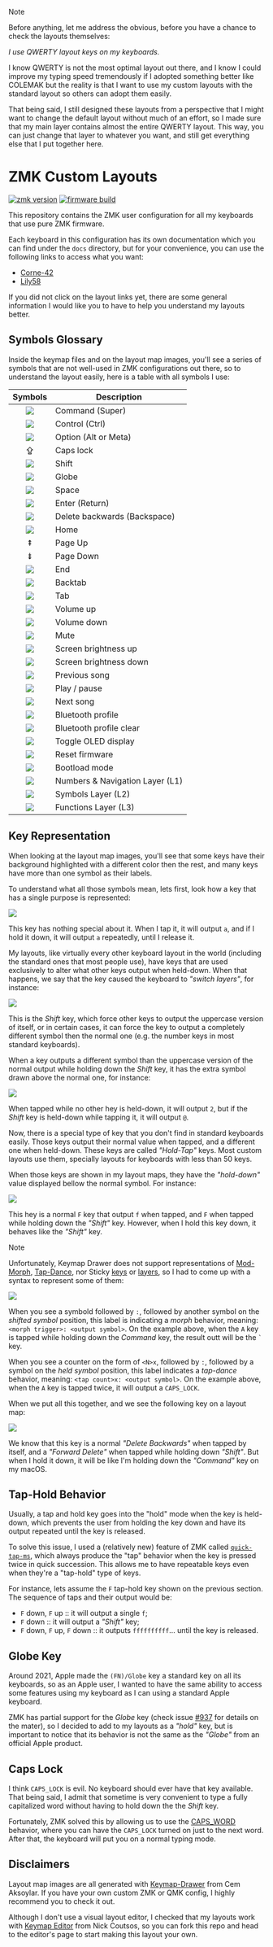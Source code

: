 > [!NOTE]
>
> Before anything, let me address the obvious, before you have a chance to check
> the layouts themselves:
>
> _I use QWERTY layout keys on my keyboards._
>
> I know QWERTY is not the most optimal layout out there, and I know I could
> improve my typing speed tremendously if I adopted something better like
> COLEMAK but the reality is that I want to use my custom layouts with the
> standard layout so others can adopt them easily.
>
> That being said, I still designed these layouts from a perspective that I
> might want to change the default layout without much of an effort, so I made
> sure that my main layer contains almost the entire QWERTY layout. This way,
> you can just change that layer to whatever you want, and still get everything
> else that I put together here.

# ZMK Custom Layouts

[![zmk version](https://img.shields.io/badge/ZMK-3.5-blue)](https://zmk.dev/)
[![firmware build](https://img.shields.io/github/actions/workflow/status/Townk/zmk-config/build.yml?label=firmware%20build)](https://github.com/Townk/zmk-config/actions/workflows/build.yml)

This repository contains the ZMK user configuration for all my keyboards that
use pure ZMK firmware.

Each keyboard in this configuration has its own documentation which you can find
under the `docs` directory, but for your convenience, you can use the following
links to access what you want:

- [Corne-42](docs/corne.md)
- [Lily58](docs/lily58.md)

If you did not click on the layout links yet, there are some general information
I would like you to have to help you understand my layouts better.

## Symbols Glossary

Inside the keymap files and on the layout map images, you'll see a series of
symbols that are not well-used in ZMK configurations out there, so to understand
the layout easily, here is a table with all symbols I use:

 Symbols                                   | Description
:-----------------------------------------:| ---------------------------
![](docs/symbols/keyboard_command_key.svg) | Command (Super)
![](docs/symbols/keyboard_control_key.svg) | Control (Ctrl)
![](docs/symbols/keyboard_option_key.svg)  | Option (Alt or Meta)
⇪                                          | Caps lock
![](docs/symbols/shift.svg)                | Shift
![](docs/symbols/language.svg)             | Globe
![](docs/symbols/space_bar.svg)            | Space
![](docs/symbols/keyboard_return.svg)      | Enter (Return)
![](docs/symbols/backspace.svg)            | Delete backwards (Backspace)
![](docs/symbols/north_west.svg)           | Home
⇞                                          | Page Up
⇟                                          | Page Down
![](docs/symbols/south_east.svg)           | End
![](docs/symbols/keyboard_tab_rtl.svg)     | Backtab
![](docs/symbols/keyboard_tab.svg)         | Tab
![](docs/symbols/volume_up.svg)            | Volume up
![](docs/symbols/volume_down.svg)          | Volume down
![](docs/symbols/volume_off.svg)           | Mute
![](docs/symbols/brightness_7.svg)         | Screen brightness up
![](docs/symbols/brightness_5.svg)         | Screen brightness down
![](docs/symbols/skip_previous.svg)        | Previous song
![](docs/symbols/play_pause.svg)           | Play / pause
![](docs/symbols/skip_next.svg)            | Next song
![](docs/symbols/bluetooth_connected.svg)  | Bluetooth profile
![](docs/symbols/bluetooth_disabled.svg)   | Bluetooth profile clear
![](docs/symbols/fit_screen.svg)           | Toggle OLED display
![](docs/symbols/restart_alt.svg)          | Reset firmware
![](docs/symbols/keyboard.svg)             | Bootload mode
![](docs/symbols/filter_1.svg)             | Numbers & Navigation Layer (L1)
![](docs/symbols/filter_2.svg)             | Symbols Layer (L2)
![](docs/symbols/filter_3.svg)             | Functions Layer (L3)

## Key Representation

When looking at the layout map images, you'll see that some keys have their
background highlighted with a different color then the rest, and many keys have
more than one symbol as their labels.

To understand what all those symbols mean, lets first, look how a key that has
a single purpose is represented:

![](docs/images/simple-key.svg)

This key has nothing special about it. When I tap it, it will output `a`, and if
I hold it down, it will output `a` repeatedly, until I release it.

My layouts, like virtually every other keyboard layout in the world (including
the standard ones that most people use), have keys that are used exclusively to
alter what other keys output when held-down. When that happens, we say that the
key caused the keyboard to _"switch layers"_, for instance:

![](docs/images/shift-key.svg)

This is the _Shift_ key, which force other keys to output the uppercase version
of itself, or in certain cases, it can force the key to output a completely
different symbol then the normal one (e.g. the number keys in most standard
keyboards).

When a key outputs a different symbol than the uppercase version of the normal
output while holding down the _Shift_ key, it has the extra symbol drawn above
the normal one, for instance:

![](docs/images/number-2-key.svg)

When tapped while no other hey is held-down, it will output `2`, but if the
_Shift_ key is held-down while tapping it, it will output `@`.

Now, there is a special type of key that you don't find in standard keyboards
easily. Those keys output their normal value when tapped, and a different one
when held-down. These keys are called _"Hold-Tap"_ keys. Most custom layouts
use them, specially layouts for keyboards with less than 50 keys.

When those keys are shown in my layout maps, they have the _"hold-down"_ value
displayed bellow the normal symbol. For instance:

![](docs/images/f-shift-key.svg)

This hey is a normal `F` key that output `f` when tapped, and `F` when tapped
while holding down the _"Shift"_ key. However, when I hold this key down, it
behaves like the _"Shift"_ key.

> [!NOTE]
>
> Unfortunately, Keymap Drawer does not support representations of
> [Mod-Morph](https://zmk.dev/docs/behaviors/mod-morph),
> [Tap-Dance](https://zmk.dev/docs/behaviors/tap-dance), nor Sticky
> [keys](https://zmk.dev/docs/behaviors/sticky-key) or
> [layers](https://zmk.dev/docs/behaviors/sticky-layer), so I had to come up
> with a syntax to represent some of them:
>
> ![](docs/images/labels-syntax.svg)
>
> When you see a symbold followed by `:`, followed by another symbol on the
> _shifted symbol_ position, this label is indicating a _morph_ behavior,
> meaning: `<morph trigger>: <output symbol>`. On the example above, when the
> `A` key is tapped while holding down the _Command_ key, the result outt will
> be the `` ` `` key.
>
> When you see a counter on the form of `<N>x`, followed by `:`, followed by a
> symbol on the _held symbol_ position, this label indicates a _tap-dance_
> behavior, meaning: `<tap count>x: <output symbol>`. On the example above, when
> the `A` key is tapped twice, it will output a `CAPS_LOCK`.

When we put all this together, and we see the following key on a layout map:

![](docs/images/backspace-del-key.svg)

We know that this key is a normal _"Delete Backwards"_ when tapped by itself,
and a _"Forward Delete"_ when tapped while holding down _"Shift"_. But when I
hold it down, it will be like I'm holding down the _"Command"_ key on my macOS.

## Tap-Hold Behavior

Usually, a tap and hold key goes into the "hold" mode when the key is held-down,
which prevents the user from holding the key down and have its output repeated
until the key is released.

To solve this issue, I used a (relatively new) feature of ZMK called
[`quick-tap-ms`](https://zmk.dev/docs/behaviors/hold-tap#quick-tap-ms), which
always produce the "tap" behavior when the key is pressed twice in quick
succession. This allows me to have repeatable keys even when they're a
"tap-hold" type of keys.

For instance, lets assume the `F` tap-hold key shown on the previous section.
The sequence of taps and their output would be:

- `F` down, `F` up :: it will output a single `f`;
- `F` down :: it will output a _"Shift"_ key;
- `F` down, `F` up, `F` down :: it outputs `ffffffffff`... until the key is
  released.

## Globe Key

Around 2021, Apple made the `(FN)/Globe` key a standard key on all its
keyboards, so as an Apple user, I wanted to have the same ability to access some
features using my keyboard as I can using a standard Apple keyboard.

ZMK has partial support for the _Globe_ key (check issue
[#937](https://github.com/zmkfirmware/zmk/issues/947) for details on the mater),
so I decided to add to my layouts as a _"hold"_ key, but is important to notice
that its behavior is not the same as the _"Globe"_ from an official Apple
product.

## Caps Lock

I think `CAPS_LOCK` is evil. No keyboard should ever have that key available.
That being said, I admit that sometime is very convenient to type a fully
capitalized word without having to hold down the the _Shift_ key.

Fortunately, ZMK solved this by allowing us to use the
[CAPS_WORD](https://zmk.dev/docs/behaviors/caps-word) behavior, where you can
have the `CAPS_LOCK` turned on just to the next word. After that, the keyboard
will put you on a normal typing mode.

## Disclaimers

Layout map images are all generated with
[Keymap-Drawer](https://keymap-drawer.streamlit.app/) from Cem Aksoylar. If you
have your own custom ZMK or QMK config, I highly recommend you to check it out.

Although I don't use a visual layout editor, I checked that my layouts work
with [Keymap Editor](https://nickcoutsos.github.io/keymap-editor/) from Nick
Coutsos, so you can fork this repo and head to the editor's page to start making
this layout your own.
